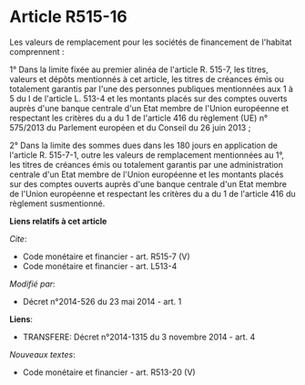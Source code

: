 # Article R515-16

Les valeurs de remplacement pour les sociétés de financement de l'habitat comprennent : 

1° Dans la limite fixée au premier alinéa de l'article R. 515-7, les titres, valeurs et dépôts mentionnés à cet article, les
titres de créances émis ou totalement garantis par l'une des personnes publiques mentionnées aux 1 à 5 du I de l'article L.
513-4 et les montants placés sur des comptes ouverts auprès d'une banque centrale d'un Etat membre de l'Union européenne et
respectant les critères du a du 1 de l'article 416 du règlement (UE) n° 575/2013 du Parlement européen et du Conseil du 26
juin 2013 ; 

2° Dans la limite des sommes dues dans les 180 jours en application de l'article R. 515-7-1, outre les valeurs de
remplacement mentionnées au 1°, les titres de créances émis ou totalement garantis par une administration centrale d'un Etat
membre de l'Union européenne et les montants placés sur des comptes ouverts auprès d'une banque centrale d'un Etat membre de
l'Union européenne et respectant les critères du a du 1 de l'article 416 du règlement susmentionné.

**Liens relatifs à cet article**

_Cite_:

  - Code monétaire et financier - art. R515-7 (V)
  - Code monétaire et financier - art. L513-4

_Modifié par_:

  - Décret n°2014-526 du 23 mai 2014 - art. 1

**Liens**:

  - TRANSFERE: Décret n°2014-1315 du 3 novembre 2014 - art. 4

_Nouveaux textes_:

  - Code monétaire et financier - art. R513-20 (V)
